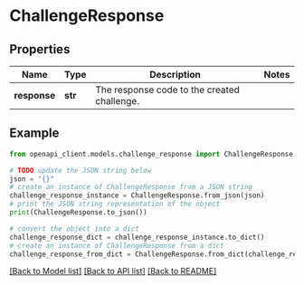 # ChallengeResponse


## Properties

Name | Type | Description | Notes
------------ | ------------- | ------------- | -------------
**response** | **str** | The response code to the created challenge. | 

## Example

```python
from openapi_client.models.challenge_response import ChallengeResponse

# TODO update the JSON string below
json = "{}"
# create an instance of ChallengeResponse from a JSON string
challenge_response_instance = ChallengeResponse.from_json(json)
# print the JSON string representation of the object
print(ChallengeResponse.to_json())

# convert the object into a dict
challenge_response_dict = challenge_response_instance.to_dict()
# create an instance of ChallengeResponse from a dict
challenge_response_from_dict = ChallengeResponse.from_dict(challenge_response_dict)
```
[[Back to Model list]](../README.md#documentation-for-models) [[Back to API list]](../README.md#documentation-for-api-endpoints) [[Back to README]](../README.md)


